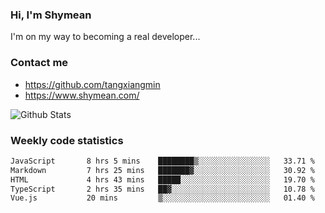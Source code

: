 ### Hi, I'm Shymean

I'm on my way to becoming a real developer...

### Contact me

- <https://github.com/tangxiangmin>
- <https://www.shymean.com/>

![Github Stats](https://github-readme-stats.vercel.app/api?username=tangxiangmin&show_icons=true&theme=dark)


###  Weekly code statistics

<!--START_SECTION:waka-->

```txt
JavaScript       8 hrs 5 mins    ████████▒░░░░░░░░░░░░░░░░   33.71 %
Markdown         7 hrs 25 mins   ███████▓░░░░░░░░░░░░░░░░░   30.92 %
HTML             4 hrs 43 mins   █████░░░░░░░░░░░░░░░░░░░░   19.70 %
TypeScript       2 hrs 35 mins   ██▓░░░░░░░░░░░░░░░░░░░░░░   10.78 %
Vue.js           20 mins         ▒░░░░░░░░░░░░░░░░░░░░░░░░   01.40 %
```

<!--END_SECTION:waka-->